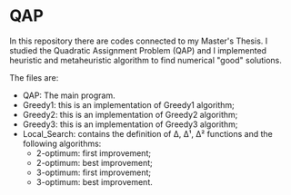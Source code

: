 # QAP

In this repository there are codes connected to my Master's Thesis. 
I studied the Quadratic Assignment Problem (QAP) and I implemented heuristic and metaheuristic algorithm to find numerical "good" solutions.

The files are:

* QAP: The main program. 
* Greedy1: this is an implementation of Greedy1 algorithm;
* Greedy2: this is an implementation of Greedy2 algorithm;
* Greedy3: this is an implementation of Greedy3 algorithm;
* Local_Search: contains the definition of Δ, Δ¹, Δ²  functions and the following algorithms:
  - 2-optimum: first improvement;
  - 2-optimum: best improvement;
  - 3-optimum: first improvement;
  - 3-optimum: best improvement.
